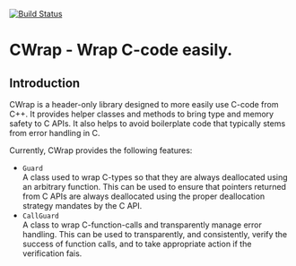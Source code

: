 [![Build Status](https://travis-ci.org/mgelde/CWrap.svg?branch=master)](https://travis-ci.org/mgelde/CWrap)

CWrap - Wrap C-code easily.
=====

Introduction
--------

CWrap is a header-only library designed to more easily use C-code from C++. It provides helper classes and methods to bring type and memory safety to C APIs. It also helps to avoid boilerplate code that typically stems from error handling in C.

Currently, CWrap provides the following features:  
* `Guard`\
A class used to wrap C-types so that they are always deallocated using an arbitrary function. This can be used to ensure that pointers returned from C APIs are always deallocated using the proper deallocation strategy mandates by the C API.
* `CallGuard`\
A class to wrap C-function-calls and transparently manage error handling. This can be used to transparently, and
consistently, verify the success of function calls, and to take appropriate action if the verification fais.
